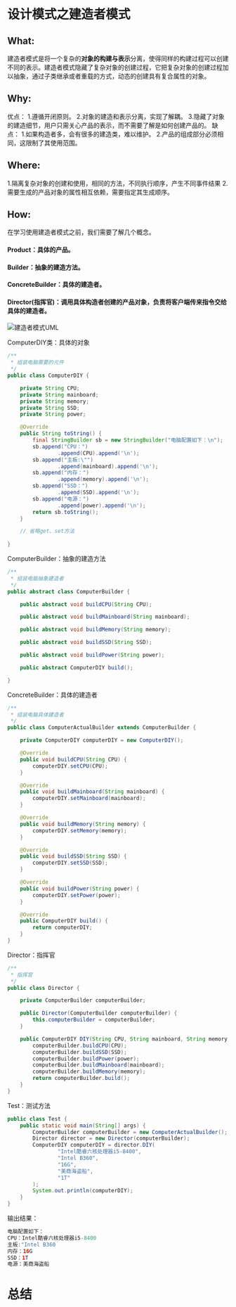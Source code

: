 # 设计模式之建造者模式

## What:
建造者模式是将一个复杂的**对象的构建与表示**分离，使得同样的构建过程可以创建不同的表示。建造者模式隐藏了复杂对象的创建过程，它把复杂对象的创建过程加以抽象，通过子类继承或者重载的方式，动态的创建具有复合属性的对象。

## Why:
优点：
1.遵循开闭原则。
2.对象的建造和表示分离，实现了解耦。
3.隐藏了对象的建造细节，用户只需关心产品的表示，而不需要了解是如何创建产品的。
缺点：
1.如果构造者多，会有很多的建造类，难以维护。
2.产品的组成部分必须相同，这限制了其使用范围。
## Where:
1.隔离复杂对象的创建和使用，相同的方法，不同执行顺序，产生不同事件结果
2.需要生成的产品对象的属性相互依赖，需要指定其生成顺序。

## How:

在学习使用建造者模式之前，我们需要了解几个概念。

#### Product：具体的产品。
#### Builder：抽象的建造方法。
#### ConcreteBuilder：具体的建造者。
#### Director(指挥官)：调用具体构造者创建的产品对象，负责将客户端传来指令交给具体的建造者。

![建造者模式UML](https://raw.githubusercontent.com/MuggleLee/PicGo/master/%E8%AE%BE%E8%AE%A1%E6%A8%A1%E5%BC%8F/%E5%BB%BA%E9%80%A0%E8%80%85%E6%A8%A1%E5%BC%8F/Pattern-Builder.png)

ComputerDIY类：具体的对象
```java
/**
 * 组装电脑需要的元件
 */
public class ComputerDIY {

    private String CPU;
    private String mainboard;
    private String memory;
    private String SSD;
    private String power;

    @Override
    public String toString() {
        final StringBuilder sb = new StringBuilder("电脑配置如下：\n");
        sb.append("CPU：")
                .append(CPU).append('\n');
        sb.append("主板:\"")
                .append(mainboard).append('\n');
        sb.append("内存：")
                .append(memory).append('\n');
        sb.append("SSD：")
                .append(SSD).append('\n');
        sb.append("电源：")
                .append(power).append('\n');
        return sb.toString();
    }

    // 省略get、set方法
    
}
```
ComputerBuilder：抽象的建造方法
```java
/**
 * 组装电脑抽象建造者
 */
public abstract class ComputerBuilder {

    public abstract void buildCPU(String CPU);

    public abstract void buildMainboard(String mainboard);

    public abstract void buildMemory(String memory);

    public abstract void buildSSD(String SSD);

    public abstract void buildPower(String power);

    public abstract ComputerDIY build();

}
```
ConcreteBuilder：具体的建造者
```java
/**
 * 组装电脑具体建造者
 */
public class ComputerActualBuilder extends ComputerBuilder {

    private ComputerDIY computerDIY = new ComputerDIY();

    @Override
    public void buildCPU(String CPU) {
        computerDIY.setCPU(CPU);
    }

    @Override
    public void buildMainboard(String mainboard) {
        computerDIY.setMainboard(mainboard);
    }

    @Override
    public void buildMemory(String memory) {
        computerDIY.setMemory(memory);
    }

    @Override
    public void buildSSD(String SSD) {
        computerDIY.setSSD(SSD);
    }

    @Override
    public void buildPower(String power) {
        computerDIY.setPower(power);
    }

    @Override
    public ComputerDIY build() {
        return computerDIY;
    }
}
```
Director：指挥官
```java
/**
 * 指挥官
 */
public class Director {

    private ComputerBuilder computerBuilder;

    public Director(ComputerBuilder computerBuilder) {
        this.computerBuilder = computerBuilder;
    }

    public ComputerDIY DIY(String CPU, String mainboard, String memory, String power, String SSD) {
        computerBuilder.buildCPU(CPU);
        computerBuilder.buildSSD(SSD);
        computerBuilder.buildPower(power);
        computerBuilder.buildMainboard(mainboard);
        computerBuilder.buildMemory(memory);
        return computerBuilder.build();
    }
}
```
Test：测试方法
```java
public class Test {
    public static void main(String[] args) {
        ComputerBuilder computerBuilder = new ComputerActualBuilder();
        Director director = new Director(computerBuilder);
        ComputerDIY computerDIY = director.DIY(
                "Intel酷睿六核处理器i5-8400",
                "Intel B360",
                "16G",
                "美商海盗船",
                "1T"
        );
        System.out.println(computerDIY);
    }
}
```
输出结果：
```java
电脑配置如下：
CPU：Intel酷睿六核处理器i5-8400
主板:"Intel B360
内存：16G
SSD：1T
电源：美商海盗船
```



# 总结